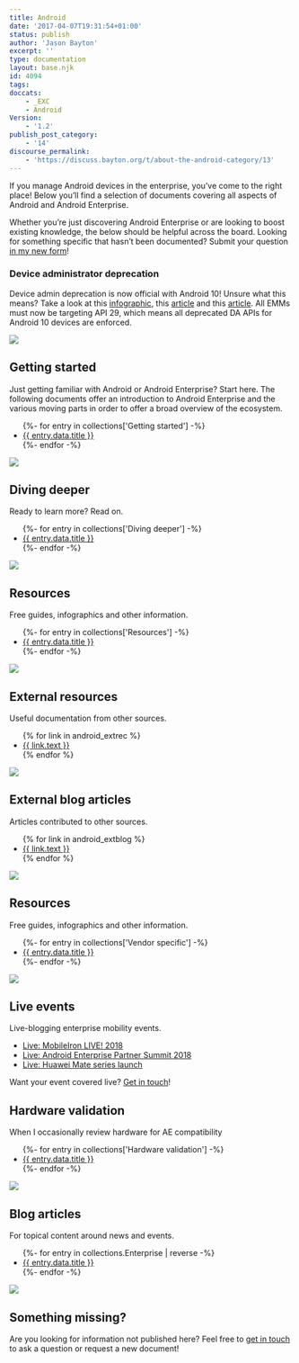 ```yaml
---
title: Android
date: '2017-04-07T19:31:54+01:00'
status: publish
author: 'Jason Bayton'
excerpt: ''
type: documentation
layout: base.njk
id: 4094
tags: 
doccats:
    - _EXC
    - Android
Version:
    - '1.2'
publish_post_category:
    - '14'
discourse_permalink:
    - 'https://discuss.bayton.org/t/about-the-android-category/13'
---
```


If you manage Android devices in the enterprise, you’ve come to the right place! Below you’ll find a selection of documents covering all aspects of Android and Android Enterprise.

Whether you’re just discovering Android Enterprise or are looking to boost existing knowledge, the below should be helpful across the board. Looking for something specific that hasn’t been documented? Submit your question [in my new form](https://forms.gle/2VVDeYHiTFhPT2oVA)!

<div class="callout callout-danger">

### Device administrator deprecation
Device admin deprecation is now official with Android 10! Unsure what this means? Take a look at this [infographic](/android/infobyte-did-you-know-device-admin-deprecation/), this [article](/2017/12/google-is-deprecating-device-admin-in-favour-of-android-enterprise/) and this [article](/2019/03/android-enterprise-in-q-features-and-clarity-on-da-deprecation/#clarity-on-da-deprecation-in-q). All EMMs must now be targeting API 29, which means all deprecated DA APIs for Android 10 devices are enforced. 

</div>

<div id="android_doc_grid">
<div class="android-doc-grid">

<div class="android-doc-grid-group">

![](https://bucket.bayton.uk-lon1.upcloudobjects.com/uploads/2017/04/startertripledroid.png) 
## Getting started

Just getting familiar with Android or Android Enterprise? Start here. The following documents offer an introduction to Android Enterprise and the various moving parts in order to offer a broad overview of the ecosystem.

 <ul>
    {%- for entry in collections['Getting started'] -%}
    <li><a href="{{ entry.url }}">{{ entry.data.title }}</a></li>
    {%- endfor -%}
</ul>

</div>
<div class="android-doc-grid-group">

![](https://bucket.bayton.uk-lon1.upcloudobjects.com/uploads/2017/04/triodroidlearning.png) 
## Diving deeper

Ready to learn more? Read on.

 <ul>
    {%- for entry in collections['Diving deeper'] -%}
    <li><a href="{{ entry.url }}">{{ entry.data.title }}</a></li>
    {%- endfor -%}
</ul>

</div>
<div class="android-doc-grid-group">

![](https://bucket.bayton.uk-lon1.upcloudobjects.com/uploads/2017/04/triodroidselfies-1.png) 
## Resources

Free guides, infographics and other information.

 <ul>
    {%- for entry in collections['Resources'] -%}
    <li><a href="{{ entry.url }}">{{ entry.data.title }}</a></li>
    {%- endfor -%}
</ul>

</div>
<div class="android-doc-grid-group">

![](https://bucket.bayton.uk-lon1.upcloudobjects.com/uploads/2017/04/droidtrioresources.png) 
## External resources

Useful documentation from other sources.

<ul>
{% for link in android_extrec %}
<li> 
<a href="{{ link.url }}">{{ link.text }}</a>
</li>    
{% endfor %}
</ul>
</div>
<div class="android-doc-grid-group">

![](https://bucket.bayton.uk-lon1.upcloudobjects.com/uploads/2019/01/externalblogg.png) 
## External blog articles

Articles contributed to other sources.

<ul>
{% for link in android_extblog %}
<li> 
<a href="{{ link.url }}">{{ link.text }}</a>
</li>    
{% endfor %}
</ul>

</div>
<div class="android-doc-grid-group">

![](https://bucket.bayton.uk-lon1.upcloudobjects.com/uploads/2017/04/triodroidselfies-1.png) 
## Resources

Free guides, infographics and other information.

 <ul>
    {%- for entry in collections['Vendor specific'] -%}
    <li><a href="{{ entry.url }}">{{ entry.data.title }}</a></li>
    {%- endfor -%}
</ul>

</div>
</div>
<div class="android-doc-grid">
<div class="android-doc-grid-group">

![](https://bucket.bayton.uk-lon1.upcloudobjects.com/uploads/2017/04/droidtrioevents.png) 
## Live events

Live-blogging enterprise mobility events.

- [Live: MobileIron LIVE! 2018](/2018/05/live-mobileiron-live-2018/)
- [Live: Android Enterprise Partner Summit 2018](/2018/05/live-android-enterprise-partner-summit-2018/)
- [Live: Huawei Mate series launch](/2018/10/live-huawei-mate-series-launch/)

Want your event covered live? [Get in touch](/contact)!

## Hardware validation

When I occasionally review hardware for AE compatibility

 <ul>
    {%- for entry in collections['Hardware validation'] -%}
    <li><a href="{{ entry.url }}">{{ entry.data.title }}</a></li>
    {%- endfor -%}
</ul>

</div>
<div class="android-doc-grid-group">

![](https://bucket.bayton.uk-lon1.upcloudobjects.com/uploads/2017/04/triodroidwriting.png) 
## Blog articles

For topical content around news and events.

 <ul>
    {%- for entry in collections.Enterprise | reverse -%}
    <li><a href="{{ entry.url }}">{{ entry.data.title }}</a></li>
    {%- endfor -%}
</ul>

</div>
</div>
</div>

![](https://bucket.bayton.uk-lon1.upcloudobjects.com/uploads/2019/01/ask.png) 

## Something missing?

Are you looking for information not published here? Feel free to [get in touch](mailto:jason@bayton.org) to ask a question or request a new document!